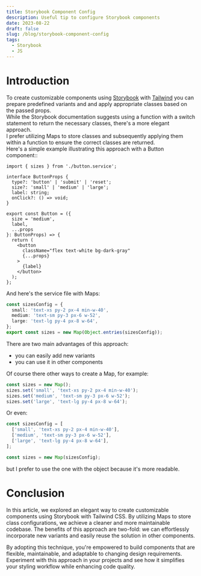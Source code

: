 ```yaml
---
title: Storybook Component Config
description: Useful tip to configure Storybook components
date: 2023-08-22
draft: false
slug: /blog/storybook-component-config
tags:
  - Storybook
  - JS
---
```


# Introduction

To create customizable components using [Storybook](https://storybook.js.org/) with [Tailwind](https://tailwindcss.com/) you can prepare predefined variants and and apply appropriate classes based on the passed props.<br> While the Storybook documentation suggests using a function with a switch statement to return the necessary classes, there's a more elegant approach.<br>
I prefer utilizing Maps to store classes and subsequently applying them within a function to ensure the correct classes are returned.<br> Here's a simple example illustrating this approach with a Button component::

```javascript:title=src/stories/Button.tsx
import { sizes } from './button.service';

interface ButtonProps {
  type?: 'button' | 'submit' | 'reset';
  size?: 'small' | 'medium' | 'large';
  label: string;
  onClick?: () => void;
}

export const Button = ({
  size = 'medium',
  label,
  ...props
}: ButtonProps) => {
  return (
    <button
      className="flex text-white bg-dark-gray"
      {...props}
    >
      {label}
    </button>
  );
};
```

And here's the service file with Maps:

```javascript:title=src/stories/button.service.ts
const sizesConfig = {
  small: 'text-xs py-2 px-4 min-w-40',
  medium: 'text-sm py-3 px-6 w-52',
  large: 'text-lg py-4 px-8 w-64',
};
export const sizes = new Map(Object.entries(sizesConfig));
```

There are two main advantages of this approach:

- you can easily add new variants
- you can use it in other components

Of course there other ways to create a Map, for example:

```javascript
const sizes = new Map();
sizes.set('small', 'text-xs py-2 px-4 min-w-40');
sizes.set('medium', 'text-sm py-3 px-6 w-52');
sizes.set('large', 'text-lg py-4 px-8 w-64');
```

Or even:

```javascript
const sizesConfig = [
  ['small', 'text-xs py-2 px-4 min-w-40'],
  ['medium', 'text-sm py-3 px-6 w-52'],
  ['large', 'text-lg py-4 px-8 w-64'],
];

const sizes = new Map(sizesConfig);
```

but I prefer to use the one with the object because it's more readable.

# Conclusion

In this article, we explored an elegant way to create customizable components using Storybook with Tailwind CSS. By utilizing Maps to store class configurations, we achieve a cleaner and more maintainable codebase. The benefits of this approach are two-fold: we can effortlessly incorporate new variants and easily reuse the solution in other components.

By adopting this technique, you're empowered to build components that are flexible, maintainable, and adaptable to changing design requirements. Experiment with this approach in your projects and see how it simplifies your styling workflow while enhancing code quality.
